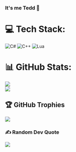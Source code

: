 ### It's me Tedd 👋

# 💻 Tech Stack:
![C#](https://img.shields.io/badge/c%23-%23239120.svg?style=for-the-badge&logo=c-sharp&logoColor=white) ![C++](https://img.shields.io/badge/c++-%2300599C.svg?style=for-the-badge&logo=c%2B%2B&logoColor=white) ![Lua](https://img.shields.io/badge/lua-%232C2D72.svg?style=for-the-badge&logo=lua&logoColor=white)
# 📊 GitHub Stats:
![](https://github-readme-stats.vercel.app/api?username=tedddeptrai&theme=dark&hide_border=false&include_all_commits=false&count_private=false)<br/>
![](https://github-readme-streak-stats.herokuapp.com/?user=tedddeptrai&theme=dark&hide_border=false)<br/>

## 🏆 GitHub Trophies
![](https://github-profile-trophy.vercel.app/?username=tedddeptrai&theme=radical&no-frame=false&no-bg=true&margin-w=4)

### ✍️ Random Dev Quote
![](https://quotes-github-readme.vercel.app/api?type=horizontal&theme=radical)


<!-- Proudly created with GPRM ( https://gprm.itsvg.in ) -->
